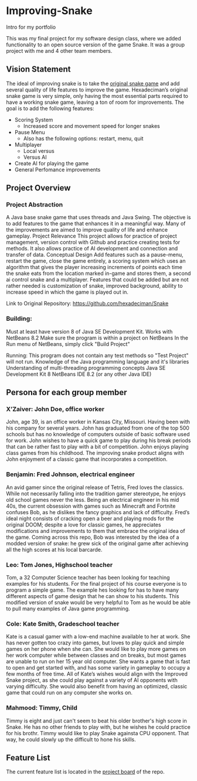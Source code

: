 # Improving-Snake

Intro for my portfolio

This was my final project for my software design class, where we added functionality to an open source version of the game Snake. It was a group project with me and 4 other team members.


## Vision Statement

The ideal of improving snake is to take the [original snake game](https://github.com/hexadeciman/Snake) and add several quality of life features to improve the game. Hexadeciman’s original snake game is very simple, only having the most essential parts required to have a working snake game, leaving a ton of room for improvements. The goal is to add the following features:
 
* Scoring System
  * Increased score and movement speed for longer snakes
* Pause Menu
  * Also has the following options: restart, menu, quit
* Multiplayer
  * Local versus
  * Versus AI
* Create AI for playing the game
* General Perfomance improvements

## Project Overview

### Project Abstraction
A Java base snake game that uses threads and Java Swing. The objective is to add features to the game that enhances it in a meaningful way. Many of the improvements are aimed to improve quality of life and enhance gameplay.
Project Relevance
This project allows for practice of project management, version control with Github and practice creating tests for methods. It also allows practice of AI development and connection and transfer of data. 
Conceptual Design
Add features such as a pause-menu, restart the game, close the game entirely, a scoring system which uses an algorithm that gives the player increasing increments of points each time the snake eats from the location marked in-game and stores them, a second  ai control snake and a multiplayer. Features that could be added but are not rather needed is customization of snake, improved background, ability to increase speed in which the game is played out in.
 
Link to Original Repository: https://github.com/hexadeciman/Snake

### Building:
Must at least have version 8 of Java SE Development Kit.
Works with NetBeans 8.2 
Make sure the program is within a project on NetBeans
In the Run menu of NetBeans, simply click "Build Project"
 
Running:
This program does not contain any test methods so "Test Project" will not run.
Knowledge of the Java programming language and it's libraries
Understanding of multi-threading programming concepts
Java SE Development Kit 8
NetBeans IDE 8.2 (or any other Java IDE)
 

## Persona for each group member 

### X’Zaiver: John Doe, office worker
 
John, age 39, is an office worker in Kansas City, Missouri. Having been with his company for several years. John has graduated from one of the top 500 schools but has no knowledge of computers outside of basic software used for work. John wishes to have a quick game to play during his break periods that can be rather fast to play with a bit of competition. John enjoys playing class games from his childhood. The improving snake product aligns with John enjoyment of a classic game that incorporates a competition. 

### Benjamin: Fred Johnson, electrical engineer

An avid gamer since the original release of Tetris, Fred loves the classics. While not necessarily falling into the tradition gamer stereotype, he enjoys old school games never the less. Being an electrical engineer in his mid 40s, the current obsession with games such as Minecraft and Fortnite confuses Bob, as he dislikes the fancy graphics and lack of difficulty. Fred’s ideal night consists of cracking open a beer and playing mods for the original DOOM; despite a love for classic games, he appreciates modifications and improvements to them that embrace the original idea of the game. Coming across this repo, Bob was interested by the idea of a modded version of snake: he grew sick of the original game after achieving all the high scores at his local barcarde. 

### Leo: Tom Jones, Highschool teacher

Tom, a 32 Computer Science teacher has been looking for teaching examples for his students. For the final project of his course everyone is to program a simple game. The example hes looking for has to have many different aspects of game design that he can show to his students. This modified version of snake would be very helpful to Tom as he would be able to pull many examples of Java game programming.

### Cole: Kate Smith, Gradeschool teacher

Kate is a casual gamer with a low-end machine available to her at work. She has never gotten too crazy into games, but loves to play quick and simple games on her phone when she can. She would like to play more games on her work computer while between classes and on breaks, but most games are unable to run on her 15 year old computer. She wants a game that is fast to open and get started with, and has some variety in gameplay to occupy a few months of free time. All of Kate’s wishes would align with the Improved Snake project, as she could play against a variety of AI opponents with varying difficulty. She would also benefit from having an optimized, classic game that could run on any computer she works on.

### Mahmood: Timmy, Child

Timmy is eight and just can't seem to beat his older brother's
high score in Snake. He has no other friends to play with, but he wishes he could practice for his brothr. Timmy would like to play Snake againsta CPU opponent. That way, he could slowly up the difficult to hone his skills. 

## Feature List

The current feature list is located in the [project board](https://github.com/3296Fall2020/Improving-Snake/projects/1) of the repo.
